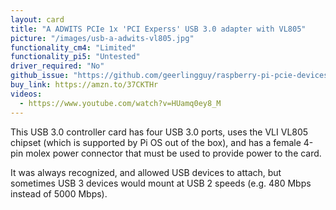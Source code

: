 ```yaml
---
layout: card
title: "A ADWITS PCIe 1x 'PCI Experss' USB 3.0 adapter with VL805"
picture: "/images/usb-a-adwits-vl805.jpg"
functionality_cm4: "Limited"
functionality_pi5: "Untested"
driver_required: "No"
github_issue: "https://github.com/geerlingguy/raspberry-pi-pcie-devices/issues/45"
buy_link: https://amzn.to/37CKTHr
videos:
  - https://www.youtube.com/watch?v=HUamq0ey8_M
---
```

This USB 3.0 controller card has four USB 3.0 ports, uses the VLI VL805 chipset (which is supported by Pi OS out of the box), and has a female 4-pin molex power connector that must be used to provide power to the card.

It was always recognized, and allowed USB devices to attach, but sometimes USB 3 devices would mount at USB 2 speeds (e.g. 480 Mbps instead of 5000 Mbps).
